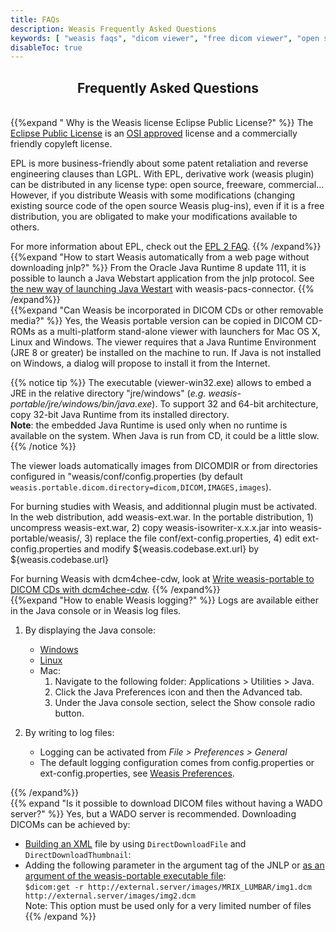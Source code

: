 ```yaml
---
title: FAQs
description: Weasis Frequently Asked Questions
keywords: [ "weasis faqs", "dicom viewer", "free dicom viewer", "open source dicom viewer", "weasis dicom viewer",  "multi-platform dicom viewer", "dicom", "pacs", "pacs viewer" ]
disableToc: true
---
```


## <center>Frequently Asked Questions</center>
<br>
{{%expand " Why is the Weasis license Eclipse Public License?" %}}
The <a target="_blank" href="http://www.eclipse.org/legal/epl-v20.html">Eclipse Public License</a> is an <a target="_blank" href="http://www.opensource.org">OSI approved</a> license and a commercially friendly copyleft license.

EPL is more business-friendly about some patent retaliation and reverse engineering clauses than LGPL. With EPL, derivative work (weasis plugin) can be distributed in any license type: open source, freeware, commercial... However, if you distribute Weasis with some modifications (changing existing source code of the open source Weasis plug-ins), even if it is a free distribution, you are obligated to make your modifications available to others.

For more information about EPL, check out the <a target="_blank" href="http://www.eclipse.org/legal/epl-2.0/faq.php">EPL 2 FAQ</a>.
{{% /expand%}}
<br>
{{%expand "How to start Weasis automatically from a web page without downloading jnlp?" %}}
From the Oracle Java Runtime 8 update 111, it is possible to launch a Java Webstart application from the jnlp protocol. See <a target="_blank" href="https://github.com/nroduit/weasis-pacs-connector#new-way-to-launch-jnlp">the new way of launching Java Westart</a> with weasis-pacs-connector.
{{% /expand%}}
<br>
{{%expand "Can Weasis be incorporated in DICOM CDs or other removable media?" %}}
Yes, the Weasis portable version can be copied in DICOM CD-ROMs as a multi-platform stand-alone viewer with launchers for Mac OS X, Linux and Windows. The viewer requires that a Java Runtime Environment (JRE 8 or greater) be installed on the machine to run. If Java is not installed on Windows, a dialog will propose to install it from the Internet.

{{% notice tip %}}
The executable (viewer-win32.exe) allows to embed a JRE in the relative directory "jre/windows" (_e.g. weasis-portable/jre/windows/bin/java.exe_). To support 32 and 64-bit architecture, copy 32-bit Java Runtime from its installed directory.<br>
**Note**: the embedded Java Runtime is used only when no runtime is available on the system. When Java is run from CD, it could be a little slow.
{{% /notice %}}

The viewer loads automatically images from DICOMDIR or from directories configured in "weasis/conf/config.properties (by default `weasis.portable.dicom.directory=dicom,DICOM,IMAGES,images`).

For burning studies with Weasis, and additionnal plugin must be activated. In the web distribution, add weasis-ext.war. In the portable distribution, 1) uncompress weasis-ext.war, 2) copy weasis-isowriter-x.x.x.jar into weasis-portable/weasis/, 3) replace the file conf/ext-config.properties, 4) edit ext-config.properties and modify ${weasis.codebase.ext.url} by ${weasis.codebase.url}

For burning Weasis with dcm4chee-cdw, look at [Write weasis-portable to DICOM CDs with dcm4chee-cdw](../getting-started/dcm4chee/#write-weasis-portable-to-dicom-cds-with-dcm4chee-cdw).
{{% /expand%}}
<br>
{{%expand "How to enable Weasis logging?" %}}
Logs are available either in the Java console or in Weasis log files.

1. By displaying the Java console:
    * <a target="_blank" href="http://www.java.com/en/download/help/javaconsole.xml">Windows</a>
    * <a target="_blank" href="http://www.java.com/en/download/help/enable_console_linux.xml">Linux</a>
    *  Mac:
        1. Navigate to the following folder: Applications > Utilities > Java.
        1. Click the Java Preferences icon and then the Advanced tab.
        1. Under the Java console section, select the Show console radio button.

2. By writing to log files:
    - Logging can be activated from *File > Preferences > General*
    - The default logging configuration comes from config.properties or ext-config.properties, see [Weasis Preferences](../basics/customize/preferences).

{{% /expand%}}
<br>
{{% expand "Is it possible to download DICOM files without having a WADO server?" %}}
Yes, but a WADO server is recommended. Downloading DICOMs can be achieved by:

-   [Building an XML](../basics/customize/integration/#build-an-xml-manifest-no-wado-server) file by using `DirectDownloadFile` and `DirectDownloadThumbnail`:
-   Adding the following parameter in the argument tag of the JNLP or [as an argument of the weasis-portable executable file](../basics/commands):<br>
    `$dicom:get -r http://external.server/images/MRIX_LUMBAR/img1.dcm  http://external.server/images/img2.dcm`<br>
    Note: This option must be used only for a very limited number of files
{{% /expand %}}
<br>
